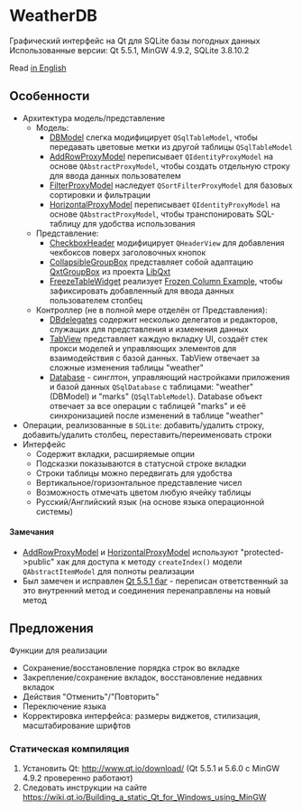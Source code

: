 ﻿# WeatherDB
Графический интерфейс на Qt для SQLite базы погодных данных  
Использованные версии: Qt 5.5.1, MinGW 4.9.2, SQLite 3.8.10.2

Read [in English](README.md)

## Особенности
- Архитектура модель/представление
  - Модель:
    - [DBModel](model/dbmodel.h) слегка модифицирует `QSqlTableModel`, чтобы передавать цветовые метки из другой таблицы `QSqlTableModel`
    - [AddRowProxyModel](model/addrowproxymodel.h) переписывает `QIdentityProxyModel` на основе `QAbstractProxyModel`, чтобы создать отдельную строку для ввода данных пользователем
    - [FilterProxyModel](model/filterproxymodel.h) наследует `QSortFilterProxyModel` для базовых сортировки и фильтрации
    - [HorizontalProxyModel](model/horizontalproxymodel.h) переписывает `QIdentityProxyModel` на основе `QAbstractProxyModel`, чтобы транспонировать SQL-таблицу для удобства использования
  - Представление:
    - [CheckboxHeader](view/checkboxheader.h) модифицирует `QHeaderView` для добавления чекбоксов поверх заголовочных кнопок
    - [CollapsibleGroupBox](view/collapsiblegroupbox.h) представляет собой адаптацию [QxtGroupBox](https://bitbucket.org/libqxt/libqxt/src/696423b68972fc9edae318558b8ce26dc187cc40/src/widgets/qxtgroupbox.h) из проекта [LibQxt](https://bitbucket.org/libqxt/libqxt/wiki/Home)
    - [FreezeTableWidget](view/dbview.h) реализует [Frozen Column Example](http://doc.qt.io/qt-5/qtwidgets-itemviews-frozencolumn-example.html), чтобы зафиксировать добавленный для ввода данных пользователем столбец
  - Контроллер (не в полной мере отделён от Представления):
    - [DBdelegates](view/dbdelegates.h) содержит несколько делегатов и редакторов, служащих для представления и изменения данных
    - [TabView](view/tabview.h) представляет каждую вкладку UI, создаёт стек прокси моделей и управляющих элементов для взаимодействия с базой данных. TabView отвечает за сложные изменения таблицы "weather"
    - [Database](database.h) - синглтон, управляющий настройками приложения и базой данных `QSqlDatabase` с таблицами: "weather" (DBModel) и "marks" (`QSqlTableModel`). Database объект отвечает за все операции с таблицей "marks" и её синхронизацией после изменений в таблице "weather"
- Операции, реализованные в `SQLite`: добавить/удалить строку, добавить/удалить столбец, переставить/переименовать строки
- Интерфейс
  - Содержит вкладки, расширяемые опции
  - Подсказки показываются в статусной строке вкладки
  - Строки таблицы можно передвигать для удобства
  - Вертикальное/горизонтальное представление чисел
  - Возможность отмечать цветом любую ячейку таблицы
  - Русский/Английский язык (на основе языка операционной системы)

#### Замечания
  - [AddRowProxyModel](model/addrowproxymodel.h) и [HorizontalProxyModel](model/horizontalproxymodel.h) используют "protected->public" хак для доступа к методу `createIndex()` модели `QAbstractItemModel` для полноты реализации
  - Был замечен и исправлен [Qt 5.5.1 баг](https://bugreports.qt.io/browse/QTBUG-50171) - переписан ответственный за это внутренний метод и соединения перенаправлены на новый метод

## Предложения
Функции для реализации
- Сохранение/восстановление порядка строк во вкладке
- Закрепление/сохранение вкладок, восстановление недавних вкладок
- Действия "Отменить"/"Повторить"
- Переключение языка
- Корректировка интерфейса: размеры виджетов, стилизация, масштабирование шрифтов

### Статическая компиляция
1. Установить Qt: <http://www.qt.io/download/> (Qt 5.5.1 и 5.6.0 с MinGW 4.9.2 проверенно работают)
2. Следовать инструкции на сайте <https://wiki.qt.io/Building_a_static_Qt_for_Windows_using_MinGW>

